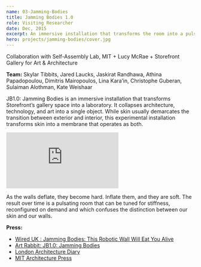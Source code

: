```yaml
---
name: 03-Jamming-Bodies
title: Jamming Bodies 1.0
role: Visiting Researcher
date: Dec, 2015
excerpt: An immersive installation that transforms the room into a pulsating laboratory, which can be tuned for stiffness, reconfigured on demand.
hero: projects/jamming-bodies/cover.jpg
---
```


Collaboration with Self-Assembly Lab, MIT + Lucy McRae + Storefront Gallery for Art & Architecture 

**Team:** Skylar Tibbits, Jared Laucks, Jaskirat Randhawa, Athina Papadopoulou, Dimitris Mairopoulos, Lina Kara’in, Christophe Guberan, Sulaiman Alothman, Kate Weishaar

JB1.0: Jamming Bodies is an immersive installation that transforms Storefront’s gallery space into a laboratory. It collapses architecture, technology, and art into a single object. While skin usually demarcates the transition between exterior and interior, this experimental installation transforms skin into a membrane that operates as both.

<div class='embed-container'><iframe src='https://www.youtube.com/embed/lgHoNrnRUtY' frameborder='0' webkitAllowFullScreen mozallowfullscreen allowFullScreen></iframe></div>

As the walls deflate, they become hard. Inflate them, and they are soft. The result over time is a pulsating room that can be tuned for stiffness, reconfigured on demand and which confuses the distinction between our skin and our walls.

<image-responsive imageURL='projects/jamming-bodies/img-1.jpg'/>

**Press:**  
- [Wired UK : Jamming Bodies: This Robotic Wall Will Eat You Alive](https://www.wired.co.uk/article/lucy-mcrae-skylar-tibbits-jb10-jamming-bodies-film)
- [Art Rabbit: JB1.0: Jamming Bodies](https://www.artrabbit.com/events/jb-jamming-bodies)
- [London Architecture Diary](http://architecturediary.org/london/events/5597)
- [MIT Architecture Press](https://architecture.mit.edu/architecture-and-urbanism/news/skylar-tibbits-and-lucy-mcrae-collaboration-jb10-jamming-bodies-opens)